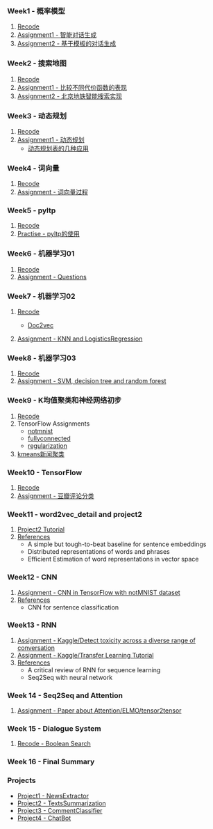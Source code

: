 ### Week1 - 概率模型
1. [Recode](./Week_01_0630_possibility_model/repeat_the_code.ipynb)
2. [Assignment1 - 智能对话生成](./Week_01_0630_possibility_model/assignments/assignment_01/Assignment-01.ipynb)
3. [Assignment2 - 基于模板的对话生成](./Week_01_0630_possibility_model/assignments/assignment_02/assignment-01-optional-pattern-match.ipynb)

### Week2 - 搜索地图
1. [Recode](./Week_02_0706_metro_search/recode.ipynb)
2. [Assignment1 - 比较不同代价函数的表现](./Week_02_0706_metro_search/Assignment/Assignment-02.ipynb)
3. [Assignment2 - 北京地铁智能搜索实现](./Week_02_0706_metro_search/Assignment/metro_path_assignment.ipynb)

### Week3 - 动态规划
1. [Recode](./Week_03_0713_dynamic_programming/Recoding.ipynb)
2. [Assignment1 - 动态规划](./Week_03_0713_dynamic_programming/Assignment/Assignment-03.ipynb)
    - [动态规划表的几种应用](./Week_03_0713_dynamic_programming/Assignment/dynamic_programming.ipynb)

### Week4 - 词向量
1. [Recode](./Week_04_0727_word2vec/recoding.ipynb)
2. [Assignment - 词向量过程](./Week_04_0727_word2vec/Assignment/word2vec.ipynb)

### Week5 - pyltp
1. [Recode](./Week_05_0803_pyltp/recoding.ipynb)
2. [Practise - pyltp的使用](./Week_05_0803_pyltp/pyltp.ipynb)

### Week6 - 机器学习01
1. [Recode](./Week_06_0810_ml_overview/recode.ipynb)
2. [Assignment - Questions](./Week_06_0810_ml_overview/Assignment/assginment.md)

### Week7 - 机器学习02
1. [Recode](./Week_07_0817_KNN/recoding.ipynb)
    - [Doc2vec](./Week_07_0817_KNN/doc2vec.ipynb)

2. [Assignment - KNN and LogisticsRegression](./Week_07_0817_KNN/Assignment/1_assignment.ipynb)

### Week8 - 机器学习03
1. [Recode](./Week_08_0824_svm_naive_bayes_decision_tree/recoding.ipynb)
2. [Assignment - SVM, decision tree and random forest](./Week_08_0824_svm_naive_bayes_decision_tree/Assignment/assignment.ipynb)

### Week9 - K均值聚类和神经网络初步
1. [Recode](./Week_09_0831_kmeans_NN/recode.ipynb)
2. TensorFlow Assignments
    - [notmnist](./Week_09_0831_kmeans_NN/assignments/1_notmnist.ipynb)
    - [fullyconnected](./Week_09_0831_kmeans_NN/assignments/2_fullyconnected.ipynb)
    - [regularization](./Week_09_0831_kmeans_NN/assignments/3_regularization.ipynb)
3. [kmeans新闻聚类](./Week_09_0831_kmeans_NN/assignments/kmeans_cluster.ipynb)

### Week10 - TensorFlow
1. [Recode](./Week_10_0908_tensorflow_pytorch/recode.ipynb)
2. [Assignment - 豆瓣评论分类](./Week_10_0908_tensorflow_pytorch/assignment/douban_classification.ipynb)

### Week11 - word2vec_detail and project2
1. [Project2 Tutorial](./Week_11_0914_word2vec_and_project2/autoSummarization)
2. [References](./Week_11_0914_word2vec_and_project2/references)
    - A simple but tough-to-beat baseline for sentence embeddings
    - Distributed representations of words and phrases
    - Efficient Estimation of word representations in vector space

### Week12 - CNN
1. [Assignment - CNN in TensorFlow with notMNIST dataset](./Week_12_0921_CNN/assignment/assignment-12-cnn.ipynb)
2. [References](./Week_12_0921_CNN/references)
    - CNN for sentence classification

### Week13 - RNN
1. [Assignment - Kaggle/Detect toxicity across a diverse range of conversation](./Week_13_0928_RNN/assignments/2_Detect_toxicity_across_a_diverse_range_of_conversations.ipynb)
2. [Assignment - Kaggle/Transfer Learning Tutorial](./Week_13_0928_RNN/assignments/1_transfer_learning.ipynb)
3. [References](./Week_12_0921_CNN/references)
    - A critical review of RNN for sequence learning
    - Seq2Seq with neural network
    
### Week 14 - Seq2Seq and Attention
1. [Assignment - Paper about Attention/ELMO/tensor2tensor](Week_14_1013_Seq2seq_Attention/assignments/assignment.ipynb)

### Week 15 - Dialogue System
1. [Recode - Boolean Search](Week_15_Dialogue_System/boolean_search.ipynb)
### Week 16 - Final Summary
### Projects
- [Project1 - NewsExtractor](Projects/1_newsExtrator)
- [Project2 - TextsSummarization](Projects/2_autoSummarization)
- [Project3 - CommentClassifier](Projects/3_commentClassification)
- [Project4 - ChatBot](Projects/4_chatBot)